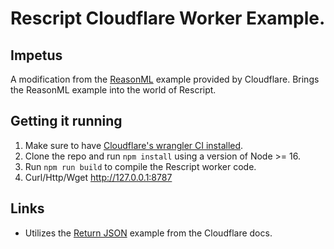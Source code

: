 # Rescript Cloudflare Worker Example.

## Impetus

A modification from the [ReasonML](https://github.com/cloudflare/reason-worker-hello-world) example provided by Cloudflare.
Brings the ReasonML example into the world of Rescript.

## Getting it running

1. Make sure to have [Cloudflare's wrangler CI installed](https://github.com/cloudflare/wrangler).
1. Clone the repo and run `npm install` using a version of Node >= 16.
1. Run `npm run build` to compile the Rescript worker code.
1. Curl/Http/Wget http://127.0.0.1:8787

## Links

* Utilizes the [Return JSON](https://developers.cloudflare.com/workers/examples/return-json) example from the Cloudflare docs.